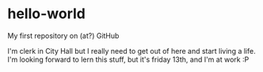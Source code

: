 # hello-world
My first repository on (at?) GitHub

I'm clerk in City Hall but I really need to get out of here and start living a life.
I'm looking forward to lern this stuff, but it's friday 13th, and I'm at work :P

